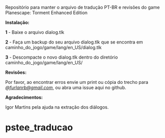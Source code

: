 Repositório para manter o arquivo de tradução PT-BR e revisões do game Planescape: Torment Enhanced Edition



**Instalação:**


**1** - Baixe o arquivo dialog.tlk

**2** - Faça um backup do seu arquivo dialog.tlk que se encontra em caminho_do_jogo/game/lang/en_US/dialog.tlk

**3** - Descompacte o novo dialog.tlk dentro do diretório caminho_do_jogo/game/lang/en_US/



**Revisões:**

Por favor, ao encontrar erros envie um print ou cópia do trecho para *@furlanrb@gmail.com*, ou abra uma issue aqui no github.



**Agradecimentos:**

Igor Martins pela ajuda na extração dos diálogos.


# pstee_traducao
